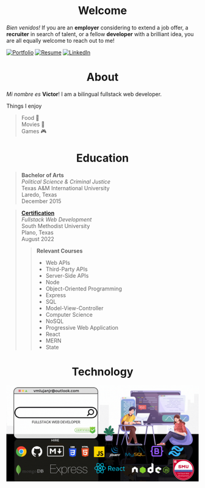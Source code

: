 <h1 style='font-weight: bold;' align='center'>
Welcome
</h1>

*Bien venidos!* If you are an **employer** considering to extend a job offer, a **recruiter** in search of talent, or a fellow **developer** with a brilliant idea, you are all equally welcome to reach out to me!  

[![Portfolio](https://img.shields.io/badge/my-portfolio-lightgrey?style=for-the-badge)](https://vmlujanjr.vercel.app/)
[![Resume](https://img.shields.io/badge/my-resume-green?style=for-the-badge)](https://drive.google.com/file/d/1BWV-UVg0WKeqpTIT8HTKvrcJ6F-1EHg-/view?usp=share_link)
[![LinkedIn](https://img.shields.io/badge/%20linkedin-blue?style=for-the-badge&logo=linkedin)](https://www.linkedin.com/in/vmlujanjr/)

<h1 style='font-weight: bold;' align='center'>
About
</h1>

*Mi nombre es* **Victor**! I am a bilingual fullstack web developer.  

Things I enjoy
> Food 🍕  
> Movies 🍿  
> Games 🎮

<h1 style='font-weight: bold;' align='center'>
Education
</h1>

> **Bachelor of Arts**  
> *Political Science & Criminal Justice*  
> Texas A&M International University  
> Laredo, Texas  
> December 2015

> [**Certification**](https://www.credly.com/badges/7b15a31c-4fb7-434d-ba42-83bab732e2cd/public_url)  
> *Fullstack Web Development*  
> South Methodist University  
> Plano, Texas  
> August 2022
> > **Relevant Courses**
> > - Web APIs
> > - Third-Party APIs
> > - Server-Side APIs
> > - Node
> > - Object-Oriented Programming
> > - Express
> > - SQL
> > - Model-View-Controller
> > - Computer Science
> > - NoSQL
> > - Progressive Web Application
> > - React
> > - MERN
> > - State

<h1 style='font-weight: bold;' align='center'>
Technology
</h1>

[![banner](assets/images/banner.gif)](https://www.linkedin.com/in/vmlujanjr/)